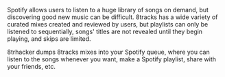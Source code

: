 Spotify allows users to listen to a huge library of songs on demand, but discovering good new music can be difficult. 8tracks has a wide variety of curated mixes created and reviewed by users, but playlists can only be listened to sequentially, songs' titles are not revealed until they begin playing, and skips are limited.

8trhacker dumps 8tracks mixes into your Spotify queue, where you can listen to the songs whenever you want, make a Spotify playlist, share with your friends, etc.